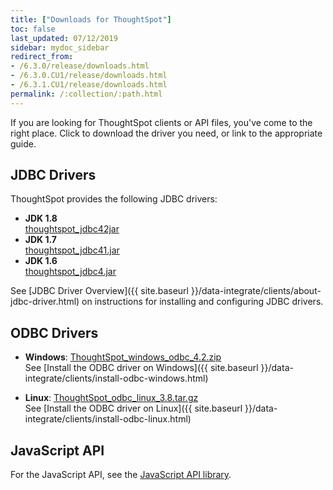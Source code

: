 ```yaml
---
title: ["Downloads for ThoughtSpot"]
toc: false
last_updated: 07/12/2019
sidebar: mydoc_sidebar
redirect_from:
- /6.3.0/release/downloads.html
- /6.3.0.CU1/release/downloads.html
- /6.3.1.CU1/release/downloads.html
permalink: /:collection/:path.html
---
```


If you are looking for ThoughtSpot clients or API files, you've come to the right place. Click to download the driver you need, or link to the appropriate guide.

## JDBC Drivers ##

ThoughtSpot provides the following JDBC drivers:
* **JDK 1.8**<br>[thoughtspot_jdbc42jar](https://thoughtspot.egnyte.com/dl/spCdjCGssK/thoughtspot_jdbc4.jar_)
* **JDK 1.7**<br>[thoughtspot_jdbc41.jar](https://thoughtspot.egnyte.com/dl/HVpvNLw3O8/thoughtspot_jdbc41.jar_)
* **JDK 1.6**<br>[thoughtspot_jdbc4.jar](https://thoughtspot.egnyte.com/dl/RvFiIEfcLm/thoughtspot_jdbc4.jar_)

See [JDBC Driver Overview]({{ site.baseurl }}/data-integrate/clients/about-jdbc-driver.html) on instructions for installing and configuring JDBC drivers.

## ODBC Drivers ##

* **Windows**: [ThoughtSpot_windows_odbc_4.2.zip](https://thoughtspot.egnyte.com/dl/xtGeQPL3nD/ThoughtSpot_windows_odbc_4.2.zip_)  
  See [Install the ODBC driver on Windows]({{ site.baseurl }}/data-integrate/clients/install-odbc-windows.html)

* **Linux**:  [ThoughtSpot_odbc_linux_3.8.tar.gz](https://thoughtspot.egnyte.com/dl/84csZ4USEX/ThoughtSpot_odbc_linux_3.8.tar.gz_)  
See [Install the ODBC driver on Linux]({{ site.baseurl }}/data-integrate/clients/install-odbc-linux.html)

## JavaScript API ##
For the JavaScript API, see the [JavaScript API library](https://thoughtspot.egnyte.com/dl/D8tbICaVbR/).
